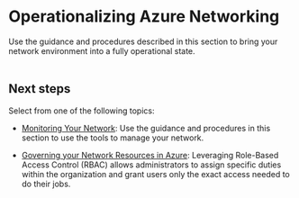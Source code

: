 # Operationalizing Azure Networking
Use the guidance and procedures described in this section to bring your network environment into a fully operational state. 
<br />
<br />

## Next steps

Select from one of the following topics:

  - [Monitoring Your Network](5.1-Monitoring-your-Network.md): Use the guidance and procedures in this section to use the tools to manage your network.

  - [Governing your Network Resources in Azure](5.2-Governing-your-Network-Resources-in-Azure.md):  Leveraging Role-Based Access Control (RBAC) allows administrators to assign specific duties within the organization and grant users only the exact access needed to do their jobs. 
